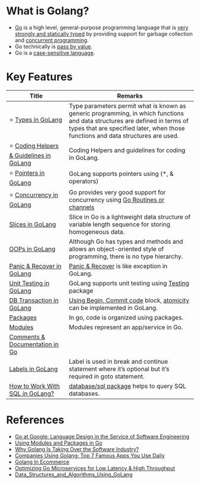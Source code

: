 # What is Golang?
- [Go](https://go.dev/) is a high level, general-purpose programming language that is [very strongly and statically typed](OOPs/TypesGo.md) by providing support for garbage collection and [concurrent programming](ConcurrencyGoRoutines).
- Go technically is [pass by value](Pointers.md).
- Go is a [case-sensitive language](https://en.wikipedia.org/wiki/Case_sensitivity).

# Key Features

| Title                                                                                                    | Remarks                                                                                                                                                                                                                                                                                          |
|----------------------------------------------------------------------------------------------------------|--------------------------------------------------------------------------------------------------------------------------------------------------------------------------------------------------------------------------------------------------------------------------------------------------|
| :star: [Types in GoLang](OOPs/TypesGo.md)                                                                | Type parameters permit what is known as generic programming, in which functions and data structures are defined in terms of types that are specified later, when those functions and data structures are used.                                                                                   |
| :star: [Coding Helpers & Guidelines in GoLang](CodingHelpers&Guidelines.md)                              | Coding Helpers and guidelines for coding in GoLang.                                                                                                                                                                                                                                              |
| :star: [Pointers in GoLang](Pointers.md)                                                                 | GoLang supports pointers using (*, & operators)                                                                                                                                                                                                                                                  |
| :star: [Concurrency in GoLang](ConcurrencyGoRoutines)                                                      | Go provides very good support for concurrency using [Go Routines or channels](https://go.dev/tour/concurrency/1)                                                                                                                                                                                 |
| [Slices in GoLang](Slices.md)                                                                            | Slice in Go is a lightweight data structure of variable length sequence for storing homogeneous data.                                                                                                                                                                                            |
| [OOPs in GoLang](OOPs/Readme.md)                                                                         | Although Go has types and methods and allows an object-oriented style of programming, there is no type hierarchy.                                                                                                                                                                                |
| [Panic & Recover in GoLang](Panic&ErrorHandling/Readme.md)                                                           | [Panic & Recover](https://golangbot.com/panic-and-recover/) is like exception in GoLang.                                                                                                                                                                                                         |
| [Unit Testing in GoLang](Testing/Readme.md)                                                                 | GoLang supports unit testing using [Testing](https://pkg.go.dev/testing) package                                                                                                                                                                                                                 |
| [DB Transaction in GoLang](DBTransaction.md)                                                             | [Using Begin, Commit code](https://dev.to/techschoolguru/a-clean-way-to-implement-database-transaction-in-golang-2ba) block, [atomicity](https://github.com/Anshul619/System-Designs/blob/main/src/1_HLDDesignComponents/0_SystemGlossaries/Database/Atomicity.md) can be implemented in GoLang. |
| [Packages](ModulesPackages/Packages.md)                                                                                  | In go, code is organized using packages.                                                                                                                                                                                                                                                         |
| [Modules](ModulesPackages/Readme.md)                                                                                    | Modules represent an app/service in Go.                                                                                                                                                                                                                                                          |
| [Comments & Documentation in Go](Others/Comments.md)                                                            |                                                                                                                                                                                                                                                                                                  |
| [Labels in GoLang](https://medium.com/golangspec/labels-in-go-4ffd81932339)                              | Label is used in break and continue statement where it’s optional but it’s required in goto statement.                                                                                                                                                                                           |
| [How to Work With SQL in GoLang?](https://betterprogramming.pub/how-to-work-with-sql-in-go-ca8bc0b30722) | [database/sql package](https://pkg.go.dev/database/sql) helps to query SQL databases.                                                                                                                                                                                                            |

# References
- [Go at Google: Language Design in the Service of Software Engineering](https://go.dev/talks/2012/splash.article#TOC_1)
- [Using Modules and Packages in Go](https://levelup.gitconnected.com/using-modules-and-packages-in-go-36a418960556)
- [Why Golang Is Taking Over the Software Industry?](https://betterprogramming.pub/why-golang-is-about-to-take-over-the-software-industry-fb48174a4cf)
- [Companies Using Golang: Top 7 Famous Apps You Use Daily](https://brainhub.eu/library/companies-using-golang)
- [Golang In Ecommerce](https://reemishirsath.medium.com/golang-in-ecommerce-ac87a8512e75)
- [Optimizing Go Microservices for Low Latency & High Throughput](https://muratdemirci.com.tr/en/optimizing-go-microservices/)
- [Data_Structures_and_Algorithms_Using_GoLang](https://github.com/sraynitjsr/Data_Structures_and_Algorithms_Using_GoLang/tree/main)
